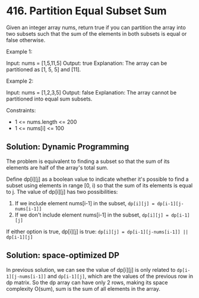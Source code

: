 # 416. Partition Equal Subset Sum
Given an integer array nums, return true if you can partition the array into two subsets such that the sum of the elements in both subsets is equal or false otherwise.

Example 1:

Input: nums = [1,5,11,5]
Output: true
Explanation: The array can be partitioned as [1, 5, 5] and [11].

Example 2:

Input: nums = [1,2,3,5]
Output: false
Explanation: The array cannot be partitioned into equal sum subsets.

Constraints:

* 1 <= nums.length <= 200
* 1 <= nums[i] <= 100

## Solution: Dynamic Programming
The problem is equivalent to finding a subset so that the sum of its elements are half of the array's total sum.

Define dp[i][j] as a boolean value to indicate whether it's possible to find a subset using elements in range [0, i) so that the sum of its elements is equal to j. The value of dp[i][j] has two possibilities:

1. If we include element nums[i-1] in the subset, `dp[i][j] = dp[i-1][j-nums[i-1]]`
2. If we don't include element nums[i-1] in the subset, `dp[i][j] = dp[i-1][j]`

If either option is true, dp[i][j] is true: `dp[i][j] = dp[i-1][j-nums[i-1]] || dp[i-1][j]`

## Solution: space-optimized DP
In previous solution, we can see the value of dp[i][j] is only related to `dp[i-1][j-nums[i-1]]` and `dp[i-1][j]`, which are the values of the previous row in dp matrix. So the dp array can have only 2 rows, making its space complexity O(sum), sum is the sum of all elements in the array.
